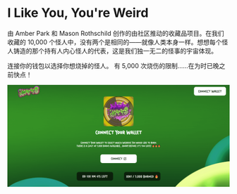 # I Like You, You're Weird

由 Amber Park 和 Mason Rothschild 创作的由社区推动的收藏品项目。在我们收藏的 10,000 个怪人中，没有两个是相同的——就像人类本身一样。想想每个怪人铸造的那个持有人内心怪人的代表，这是我们独一无二的怪事的宇宙体现。

连接你的钱包以选择你想烧掉的怪人。
有 5,000 次烧伤的限制......在为时已晚之前快点！

![nft](01.png)


